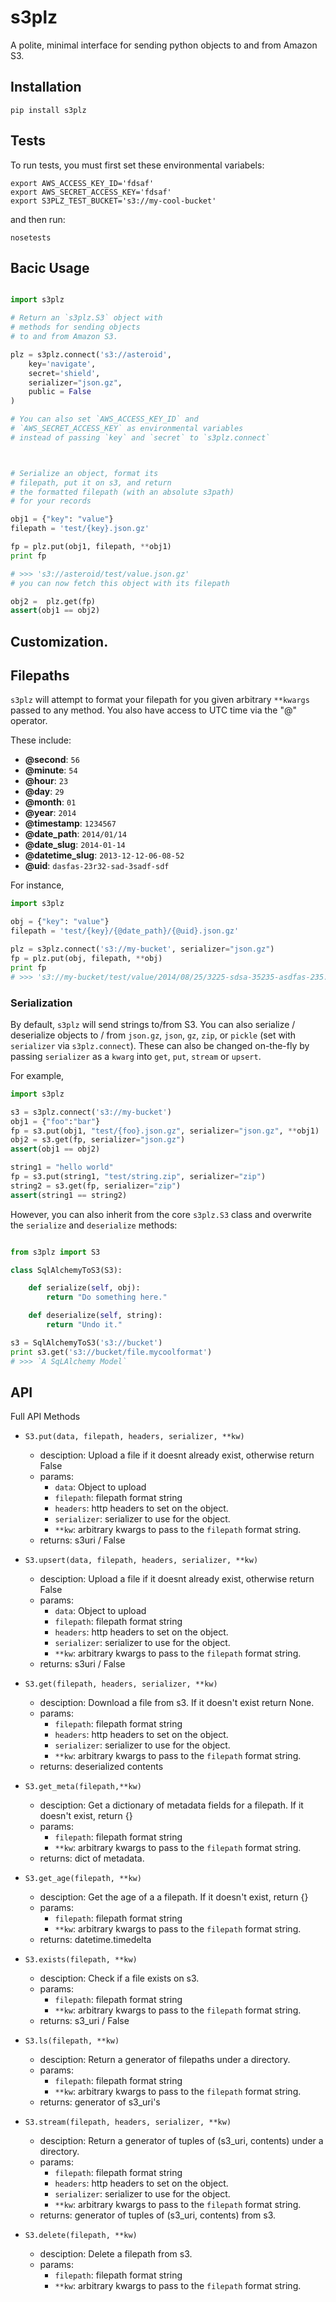 # s3plz 

A polite, minimal interface for sending python objects 
to and from Amazon S3.

## Installation

```
pip install s3plz
```

## Tests

To run tests, you must first set these 
environmental variabels:

```
export AWS_ACCESS_KEY_ID='fdsaf'
export AWS_SECRET_ACCESS_KEY='fdsaf'
export S3PLZ_TEST_BUCKET='s3://my-cool-bucket'

```
and then run:
```
nosetests
```

## Bacic Usage

```python

import s3plz

# Return an `s3plz.S3` object with 
# methods for sending objects
# to and from Amazon S3.

plz = s3plz.connect('s3://asteroid', 
    key='navigate',
    secret='shield',
    serializer="json.gz",
    public = False
)

# You can also set `AWS_ACCESS_KEY_ID` and 
# `AWS_SECRET_ACCESS_KEY` as environmental variables
# instead of passing `key` and `secret` to `s3plz.connect`



# Serialize an object, format its
# filepath, put it on s3, and return
# the formatted filepath (with an absolute s3path) 
# for your records

obj1 = {"key": "value"}
filepath = 'test/{key}.json.gz'

fp = plz.put(obj1, filepath, **obj1)
print fp

# >>> 's3://asteroid/test/value.json.gz'
# you can now fetch this object with its filepath

obj2 =  plz.get(fp)
assert(obj1 == obj2)

```

## Customization.

## Filepaths

`s3plz` will attempt to format your filepath
for you given arbitrary `**kwargs` passed to 
any method. You also have access to UTC 
time via the "@" operator.

These include:

- **@second**: `56`
- **@minute**: `54`
- **@hour**: `23`
- **@day**: `29`
- **@month**: `01`
- **@year**: `2014`
- **@timestamp**: `1234567`
- **@date_path**: `2014/01/14`
- **@date_slug**: `2014-01-14`
- **@datetime_slug**: `2013-12-12-06-08-52`
- **@uid**: `dasfas-23r32-sad-3sadf-sdf`

For instance,

``` python 
import s3plz

obj = {"key": "value"}
filepath = 'test/{key}/{@date_path}/{@uid}.json.gz'

plz = s3plz.connect('s3://my-bucket', serializer="json.gz")
fp = plz.put(obj, filepath, **obj)
print fp 
# >>> 's3://my-bucket/test/value/2014/08/25/3225-sdsa-35235-asdfas-235.json.gz'

```

### Serialization

By default, `s3plz` will send strings to/from S3. You can also serialize / deserialize objects to / from `json.gz`, `json`, `gz`, `zip`, or `pickle` (set with `serializer` via `s3plz.connect`). These can also be changed on-the-fly by passing `serializer` as a `kwarg` into `get`, `put`, `stream` or `upsert`.

For example,

```python
import s3plz 

s3 = s3plz.connect('s3://my-bucket')
obj1 = {"foo":"bar"}
fp = s3.put(obj1, "test/{foo}.json.gz", serializer="json.gz", **obj1)
obj2 = s3.get(fp, serializer="json.gz")
assert(obj1 == obj2)

string1 = "hello world"
fp = s3.put(string1, "test/string.zip", serializer="zip")
string2 = s3.get(fp, serializer="zip")
assert(string1 == string2)
```

However, you can also inherit from the core `s3plz.S3` class and overwrite the `serialize` and `deserialize` methods:

```python

from s3plz import S3

class SqlAlchemyToS3(S3):

    def serialize(self, obj):
        return "Do something here."

    def deserialize(self, string):
        return "Undo it."

s3 = SqlAlchemyToS3('s3://bucket')
print s3.get('s3://bucket/file.mycoolformat')
# >>> `A SqLAlchemy Model`
```

## API 
Full API Methods

- `S3.put(data, filepath, headers, serializer, **kw)`
    * desciption: Upload a file if it doesnt already exist,
        otherwise return False
    * params:
        - `data`: Object to upload 
        - `filepath`: filepath format string 
        - `headers`: http headers to set on the object.
        - `serializer`: serializer to use for the object.
        - `**kw`: arbitrary kwargs to pass to the `filepath` format string.
    * returns: s3uri / False

- `S3.upsert(data, filepath, headers, serializer, **kw)`
    * desciption: Upload a file if it doesnt already exist, otherwise return False
    * params:
        - `data`: Object to upload 
        - `filepath`: filepath format string 
        - `headers`: http headers to set on the object.
        - `serializer`: serializer to use for the object.
        - `**kw`: arbitrary kwargs to pass to the `filepath` format string.
    * returns: s3uri / False

- `S3.get(filepath, headers, serializer, **kw)`
    * desciption: Download a file from s3. If it doesn't exist return None.
    * params:
        - `filepath`: filepath format string 
        - `headers`: http headers to set on the object.
        - `serializer`: serializer to use for the object.
        - `**kw`: arbitrary kwargs to pass to the `filepath` format string.
    * returns: deserialized contents

- `S3.get_meta(filepath,**kw)`
    * desciption: Get a dictionary of metadata fields for a filepath. If it doesn't exist, return {}
    * params:
        - `filepath`: filepath format string 
        - `**kw`: arbitrary kwargs to pass to the `filepath` format string.
    * returns: dict of metadata.

- `S3.get_age(filepath, **kw)`
    * desciption: Get the age of a a filepath. If it doesn't exist, return {}
    * params:
        - `filepath`: filepath format string 
        - `**kw`: arbitrary kwargs to pass to the `filepath` format string.
    * returns: datetime.timedelta 

- `S3.exists(filepath, **kw)`
    * desciption: Check if a file exists on s3.
    * params:
        - `filepath`: filepath format string 
        - `**kw`: arbitrary kwargs to pass to the `filepath` format string.
    * returns: s3_uri / False

- `S3.ls(filepath, **kw)`
    * desciption: Return a generator of filepaths under a directory.
    * params:
        - `filepath`: filepath format string 
        - `**kw`: arbitrary kwargs to pass to the `filepath` format string.
    * returns: generator of s3_uri's

- `S3.stream(filepath, headers, serializer, **kw)`
    * desciption: Return a generator of tuples of (s3_uri, contents) under a directory.
    * params:
        - `filepath`: filepath format string 
        - `headers`: http headers to set on the object.
        - `serializer`: serializer to use for the object.
        - `**kw`: arbitrary kwargs to pass to the `filepath` format string.
    * returns: generator of tuples of (s3_uri, contents) from s3.

- `S3.delete(filepath, **kw)`
    * desciption: Delete a filepath from s3.
    * params:
        - `filepath`: filepath format string 
        - `**kw`: arbitrary kwargs to pass to the `filepath` format string.
